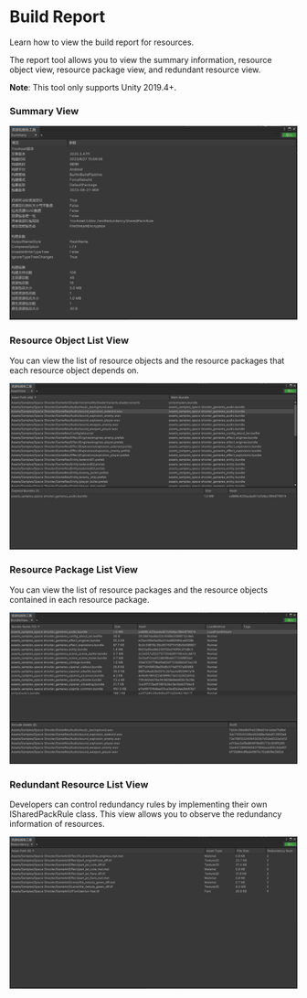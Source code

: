 # Build Report

Learn how to view the build report for resources.

The report tool allows you to view the summary information, resource object view, resource package view, and redundant resource view.

**Note**: This tool only supports Unity 2019.4+.

### Summary View

![image](./Image/AssetReporter-img1.png)

### Resource Object List View

You can view the list of resource objects and the resource packages that each resource object depends on.

![image](./Image/AssetReporter-img2.png)

### Resource Package List View

You can view the list of resource packages and the resource objects contained in each resource package.

![image](./Image/AssetReporter-img3.png)

### Redundant Resource List View

Developers can control redundancy rules by implementing their own ISharedPackRule class. This view allows you to observe the redundancy information of resources.

![image](./Image/AssetReporter-img4.png)
